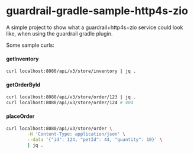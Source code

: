 guardrail-gradle-sample-http4s-zio
===

A simple project to show what a guardrail+http4s+zio service could look like, when using the guardrail gradle plugin.


Some sample curls:

#### getInventory
```bash
curl localhost:8080/api/v3/store/inventory | jq .
```

#### getOrderById
```bash
curl localhost:8080/api/v3/store/order/123 | jq .
curl localhost:8080/api/v3/store/order/124 # 404
```

#### placeOrder
```bash
curl localhost:8080/api/v3/store/order \
        -H 'Content-Type: application/json' \
        --data '{"id": 124, "petId": 44, "quantity": 10}' \
        | jq .
```
